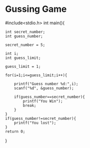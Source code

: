 # Gussing Game

#include<stdio.h>
int main(){

    int secret_number;
    int guess_number;

    secret_number = 5;

    int i;
    int guess_limit;

    guess_limit = 1;

    for(i=1;i<=guess_limit;i++){

        printf("Guess number %d:",i);
        scanf("%d", &guess_number);

        if(guess_number==secret_number){
            printf("You Win");
            break;
        }
    }
    if(guess_number!=secret_number){
        printf("You lost");
    }
    return 0;

}

